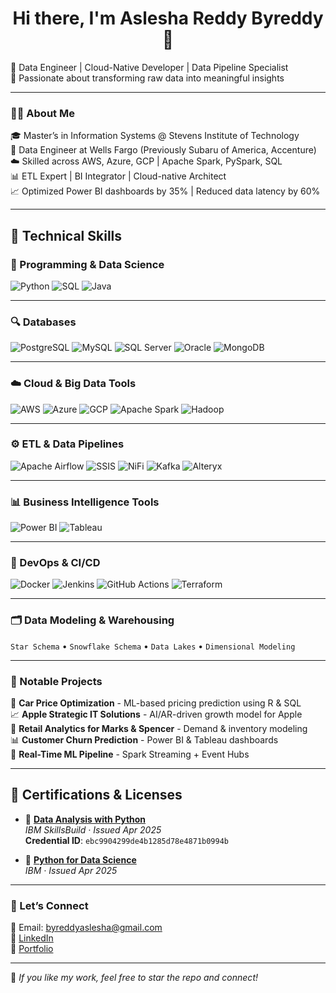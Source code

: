 <h1 align="center">Hi there, I'm Aslesha Reddy Byreddy 👋</h1>

🔧 Data Engineer | Cloud-Native Developer | Data Pipeline Specialist  
🚀 Passionate about transforming raw data into meaningful insights  

---

### 👩‍💻 About Me
🎓 Master’s in Information Systems @ Stevens Institute of Technology  
🏢 Data Engineer at Wells Fargo (Previously Subaru of America, Accenture)  
☁️ Skilled across AWS, Azure, GCP | Apache Spark, PySpark, SQL  
📊 ETL Expert | BI Integrator | Cloud-native Architect  
📈 Optimized Power BI dashboards by 35% | Reduced data latency by 60%  

---

## 🚀 Technical Skills

### 🧠 Programming & Data Science
![Python](https://img.shields.io/badge/Python-3670A0?logo=python&logoColor=white)
![SQL](https://img.shields.io/badge/SQL-003B57?logo=sqlite&logoColor=white)
![Java](https://img.shields.io/badge/Java-ED8B00?logo=java&logoColor=white)

---

### 🔍 Databases
![PostgreSQL](https://img.shields.io/badge/PostgreSQL-336791?logo=postgresql&logoColor=white)
![MySQL](https://img.shields.io/badge/MySQL-005C84?logo=mysql&logoColor=white)
![SQL Server](https://img.shields.io/badge/SQL_Server-CC2927?logo=microsoftsqlserver&logoColor=white)
![Oracle](https://img.shields.io/badge/Oracle-F80000?logo=oracle&logoColor=white)
![MongoDB](https://img.shields.io/badge/MongoDB-47A248?logo=mongodb&logoColor=white)

---

### ☁️ Cloud & Big Data Tools
![AWS](https://img.shields.io/badge/AWS-232F3E?logo=amazonaws&logoColor=white)
![Azure](https://img.shields.io/badge/Azure-0078D4?logo=microsoftazure&logoColor=white)
![GCP](https://img.shields.io/badge/GCP-4285F4?logo=googlecloud&logoColor=white)
![Apache Spark](https://img.shields.io/badge/Apache_Spark-E25A1C?logo=apachespark&logoColor=white)
![Hadoop](https://img.shields.io/badge/Hadoop-66CCFF?logo=apachehadoop&logoColor=black)

---

### ⚙️ ETL & Data Pipelines
![Apache Airflow](https://img.shields.io/badge/Airflow-017CEE?logo=apacheairflow&logoColor=white)
![SSIS](https://img.shields.io/badge/SSIS-CC2927?logo=microsoftsqlserver&logoColor=white)
![NiFi](https://img.shields.io/badge/Apache_NiFi-4A90E2?logo=apache&logoColor=white)
![Kafka](https://img.shields.io/badge/Apache_Kafka-231F20?logo=apachekafka&logoColor=white)
![Alteryx](https://img.shields.io/badge/Alteryx-005BAA?logo=alteryx&logoColor=white)

---

### 📊 Business Intelligence Tools
![Power BI](https://img.shields.io/badge/Power_BI-F2C811?logo=powerbi&logoColor=black)
![Tableau](https://img.shields.io/badge/Tableau-E97627?logo=tableau&logoColor=white)

---

### 🐳 DevOps & CI/CD
![Docker](https://img.shields.io/badge/Docker-2496ED?logo=docker&logoColor=white)
![Jenkins](https://img.shields.io/badge/Jenkins-D24939?logo=jenkins&logoColor=white)
![GitHub Actions](https://img.shields.io/badge/GitHub_Actions-2088FF?logo=githubactions&logoColor=white)
![Terraform](https://img.shields.io/badge/Terraform-623CE4?logo=terraform&logoColor=white)

---

### 🗂️ Data Modeling & Warehousing
`Star Schema` • `Snowflake Schema` • `Data Lakes` • `Dimensional Modeling`


---

### 📂 Notable Projects
🚗 **Car Price Optimization** - ML-based pricing prediction using R & SQL  
📈 **Apple Strategic IT Solutions** - AI/AR-driven growth model for Apple  
🏬 **Retail Analytics for Marks & Spencer** - Demand & inventory modeling  
📊 **Customer Churn Prediction** - Power BI & Tableau dashboards  
🧠 **Real-Time ML Pipeline** - Spark Streaming + Event Hubs

---


## 🏅 Certifications & Licenses

- 🧠 [**Data Analysis with Python**](https://courses.skillsbuild.skillsnetwork.site/certificates/ebc9904299de4b1285d78e4871b0994b)  
  *IBM SkillsBuild · Issued Apr 2025*  
  **Credential ID**: `ebc9904299de4b1285d78e4871b0994b`

- 🧪 [**Python for Data Science**](https://www.credly.com/badges/d1423053-f3d3-498d-880e-0ff4ca2617c6/linked_in_profile)  
  *IBM · Issued Apr 2025*


---

### 🔗 Let’s Connect
📧 Email: byreddyaslesha@gmail.com  
💼 [LinkedIn](https://www.linkedin.com/in/aslesha-reddy-b-2k1124)  
📁 [Portfolio](https://bold.pro/my/asleshareddy-byreddy-250307141633)

---

🌟 _If you like my work, feel free to star the repo and connect!_
